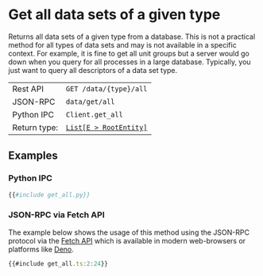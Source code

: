 # Get all data sets of a given type

Returns all data sets of a given type from a database. This is not a practical
method for all types of data sets and may is not available in a specific
context. For example, it is fine to get all unit groups but a server would
go down when you query for all processes in a large database. Typically, you
just want to query all descriptors of a data set type.

|              |                                                                                            |
| ------------ | ------------------------------------------------------------------------------------------ |
| Rest API     | `GET /data/{type}/all`                                                                     |
| JSON-RPC     | `data/get/all`                                                                             |
| Python IPC   | `Client.get_all`                                                                           |
| Return type: | [`List[E > RootEntity]`](https://greendelta.github.io/olca-schema/classes/RootEntity.html) |


## Examples

### Python IPC

```py
{{#include get_all.py}}
```

### JSON-RPC via Fetch API

The example below shows the usage of this method using the JSON-RPC protocol via
the [Fetch API](https://developer.mozilla.org/en-US/docs/Web/API/Fetch_API)
which is available in modern web-browsers or platforms like
[Deno](https://deno.land/).

```ts
{{#include get_all.ts:2:24}}
